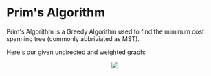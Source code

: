 # Prim's Algorithm

Prim's Algorithm is a Greedy Algorithm used to find the miminum cost spanning tree (commonly abbriviated as MST).

Here's our given undirected and weighted graph:
<p align="center">
<img src="https://github.com/tanaytoshniwal/Competitive-Programming/blob/master/Algorithms/Greedy/Prims%20Algorithm/graph.jpg">
</p>